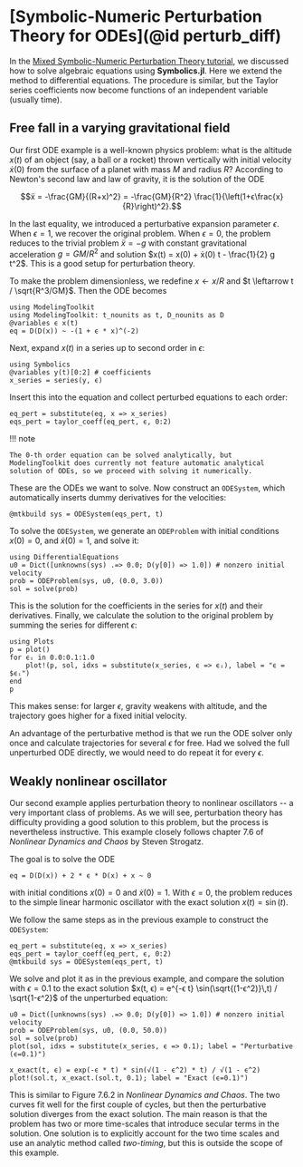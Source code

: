 # [Symbolic-Numeric Perturbation Theory for ODEs](@id perturb_diff)

In the [Mixed Symbolic-Numeric Perturbation Theory tutorial](https://symbolics.juliasymbolics.org/stable/tutorials/perturbation/), we discussed how to solve algebraic equations using **Symbolics.jl**. Here we extend the method to differential equations. The procedure is similar, but the Taylor series coefficients now become functions of an independent variable (usually time).

## Free fall in a varying gravitational field

Our first ODE example is a well-known physics problem: what is the altitude $x(t)$ of an object (say, a ball or a rocket) thrown vertically with initial velocity $ẋ(0)$ from the surface of a planet with mass $M$ and radius $R$? According to Newton's second law and law of gravity, it is the solution of the ODE

```math
ẍ = -\frac{GM}{(R+x)^2} = -\frac{GM}{R^2} \frac{1}{\left(1+ϵ\frac{x}{R}\right)^2}.
```

In the last equality, we introduced a perturbative expansion parameter $ϵ$. When $ϵ=1$, we recover the original problem. When $ϵ=0$, the problem reduces to the trivial problem $ẍ = -g$ with constant gravitational acceleration $g = GM/R^2$ and solution $x(t) = x(0) + ẋ(0) t - \frac{1}{2} g t^2$. This is a good setup for perturbation theory.

To make the problem dimensionless, we redefine $x \leftarrow x / R$ and $t \leftarrow t / \sqrt{R^3/GM}$. Then the ODE becomes

```@example perturbation
using ModelingToolkit
using ModelingToolkit: t_nounits as t, D_nounits as D
@variables ϵ x(t)
eq = D(D(x)) ~ -(1 + ϵ * x)^(-2)
```

Next, expand $x(t)$ in a series up to second order in $ϵ$:

```@example perturbation
using Symbolics
@variables y(t)[0:2] # coefficients
x_series = series(y, ϵ)
```

Insert this into the equation and collect perturbed equations to each order:

```@example perturbation
eq_pert = substitute(eq, x => x_series)
eqs_pert = taylor_coeff(eq_pert, ϵ, 0:2)
```

!!! note
    
    The 0-th order equation can be solved analytically, but ModelingToolkit does currently not feature automatic analytical solution of ODEs, so we proceed with solving it numerically.

These are the ODEs we want to solve. Now construct an `ODESystem`, which automatically inserts dummy derivatives for the velocities:

```@example perturbation
@mtkbuild sys = ODESystem(eqs_pert, t)
```

To solve the `ODESystem`, we generate an `ODEProblem` with initial conditions $x(0) = 0$, and $ẋ(0) = 1$, and solve it:

```@example perturbation
using DifferentialEquations
u0 = Dict([unknowns(sys) .=> 0.0; D(y[0]) => 1.0]) # nonzero initial velocity
prob = ODEProblem(sys, u0, (0.0, 3.0))
sol = solve(prob)
```

This is the solution for the coefficients in the series for $x(t)$ and their derivatives. Finally, we calculate the solution to the original problem by summing the series for different $ϵ$:

```@example perturbation
using Plots
p = plot()
for ϵᵢ in 0.0:0.1:1.0
    plot!(p, sol, idxs = substitute(x_series, ϵ => ϵᵢ), label = "ϵ = $ϵᵢ")
end
p
```

This makes sense: for larger $ϵ$, gravity weakens with altitude, and the trajectory goes higher for a fixed initial velocity.

An advantage of the perturbative method is that we run the ODE solver only once and calculate trajectories for several $ϵ$ for free. Had we solved the full unperturbed ODE directly, we would need to do repeat it for every $ϵ$.

## Weakly nonlinear oscillator

Our second example applies perturbation theory to nonlinear oscillators -- a very important class of problems. As we will see, perturbation theory has difficulty providing a good solution to this problem, but the process is nevertheless instructive. This example closely follows chapter 7.6 of *Nonlinear Dynamics and Chaos* by Steven Strogatz.

The goal is to solve the ODE

```@example perturbation
eq = D(D(x)) + 2 * ϵ * D(x) + x ~ 0
```

with initial conditions $x(0) = 0$ and $ẋ(0) = 1$. With $ϵ = 0$, the problem reduces to the simple linear harmonic oscillator with the exact solution $x(t) = \sin(t)$.

We follow the same steps as in the previous example to construct the `ODESystem`:

```@example perturbation
eq_pert = substitute(eq, x => x_series)
eqs_pert = taylor_coeff(eq_pert, ϵ, 0:2)
@mtkbuild sys = ODESystem(eqs_pert, t)
```

We solve and plot it as in the previous example, and compare the solution with $ϵ=0.1$ to the exact solution $x(t, ϵ) = e^{-ϵ t} \sin(\sqrt{(1-ϵ^2)}\,t) / \sqrt{1-ϵ^2}$ of the unperturbed equation:

```@example perturbation
u0 = Dict([unknowns(sys) .=> 0.0; D(y[0]) => 1.0]) # nonzero initial velocity
prob = ODEProblem(sys, u0, (0.0, 50.0))
sol = solve(prob)
plot(sol, idxs = substitute(x_series, ϵ => 0.1); label = "Perturbative (ϵ=0.1)")

x_exact(t, ϵ) = exp(-ϵ * t) * sin(√(1 - ϵ^2) * t) / √(1 - ϵ^2)
plot!(sol.t, x_exact.(sol.t, 0.1); label = "Exact (ϵ=0.1)")
```

This is similar to Figure 7.6.2 in *Nonlinear Dynamics and Chaos*. The two curves fit well for the first couple of cycles, but then the perturbative solution diverges from the exact solution. The main reason is that the problem has two or more time-scales that introduce secular terms in the solution. One solution is to explicitly account for the two time scales and use an analytic method called *two-timing*, but this is outside the scope of this example.
